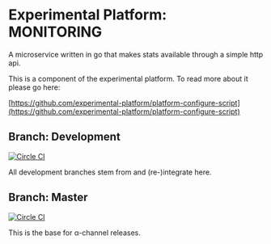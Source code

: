 # Experimental Platform: MONITORING

A microservice written in go that makes stats available through a simple http api.

This is a component of the experimental platform. To read more about it please go here:

[https://github.com/experimental-platform/platform-configure-script](https://github.com/experimental-platform/platform-configure-script)



## Branch: Development

[![Circle CI](https://circleci.com/gh/experimental-platform/platform-monitoring.svg?style=svg&circle-token=1d278fad847af3f7a81972aec2d6df0b5d60f987)](https://circleci.com/gh/experimental-platform/platform-monitoring)

All development branches stem from and (re-)integrate here.

## Branch: Master

[![Circle CI](https://circleci.com/gh/experimental-platform/platform-monitoring/tree/master.svg?style=svg&circle-token=1d278fad847af3f7a81972aec2d6df0b5d60f987)](https://circleci.com/gh/experimental-platform/platform-monitoring/tree/master)

This is the base for &alpha;-channel releases.

